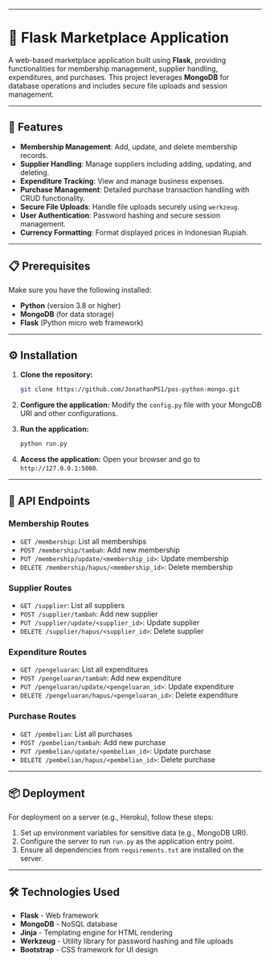
---

# 🛒 Flask Marketplace Application

A web-based marketplace application built using **Flask**, providing functionalities for membership management, supplier handling, expenditures, and purchases. This project leverages **MongoDB** for database operations and includes secure file uploads and session management.

---

## 🚀 Features

- **Membership Management**: Add, update, and delete membership records.
- **Supplier Handling**: Manage suppliers including adding, updating, and deleting.
- **Expenditure Tracking**: View and manage business expenses.
- **Purchase Management**: Detailed purchase transaction handling with CRUD functionality.
- **Secure File Uploads**: Handle file uploads securely using `werkzeug`.
- **User Authentication**: Password hashing and secure session management.
- **Currency Formatting**: Format displayed prices in Indonesian Rupiah.

---

## 📋 Prerequisites

Make sure you have the following installed:

- **Python** (version 3.8 or higher)
- **MongoDB** (for data storage)
- **Flask** (Python micro web framework)

---

## ⚙️ Installation

1. **Clone the repository:**

   ```bash
   git clone https://github.com/JonathanPS1/pos-python-mongo.git
   ```
3. **Configure the application:**
   Modify the `config.py` file with your MongoDB URI and other configurations.
4. **Run the application:**

   ```bash
   python run.py
   ```
5. **Access the application:**
   Open your browser and go to `http://127.0.0.1:5000`.

---

## 📂 API Endpoints

### Membership Routes

- `GET /membership`: List all memberships
- `POST /membership/tambah`: Add new membership
- `PUT /membership/update/<membership_id>`: Update membership
- `DELETE /membership/hapus/<membership_id>`: Delete membership

### Supplier Routes

- `GET /supplier`: List all suppliers
- `POST /supplier/tambah`: Add new supplier
- `PUT /supplier/update/<supplier_id>`: Update supplier
- `DELETE /supplier/hapus/<supplier_id>`: Delete supplier

### Expenditure Routes

- `GET /pengeluaran`: List all expenditures
- `POST /pengeluaran/tambah`: Add new expenditure
- `PUT /pengeluaran/update/<pengeluaran_id>`: Update expenditure
- `DELETE /pengeluaran/hapus/<pengeluaran_id>`: Delete expenditure

### Purchase Routes

- `GET /pembelian`: List all purchases
- `POST /pembelian/tambah`: Add new purchase
- `PUT /pembelian/update/<pembelian_id>`: Update purchase
- `DELETE /pembelian/hapus/<pembelian_id>`: Delete purchase

---

## 📦 Deployment

For deployment on a server (e.g., Heroku), follow these steps:

1. Set up environment variables for sensitive data (e.g., MongoDB URI).
2. Configure the server to run `run.py` as the application entry point.
3. Ensure all dependencies from `requirements.txt` are installed on the server.

---

## 🛠 Technologies Used

- **Flask** - Web framework
- **MongoDB** - NoSQL database
- **Jinja** - Templating engine for HTML rendering
- **Werkzeug** - Utility library for password hashing and file uploads
- **Bootstrap** - CSS framework for UI design
